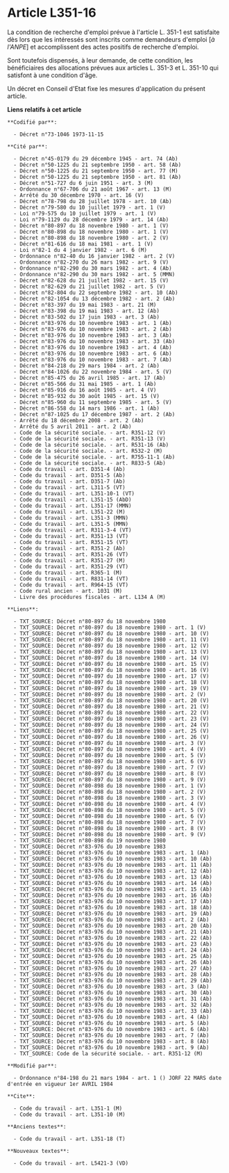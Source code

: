 # Article L351-16

La condition de recherche d'emploi prévue à l'article L. 351-1 est satisfaite dès lors que les intéressés sont inscrits comme
demandeurs d'emploi [*à l'ANPE*] et accomplissent des actes positifs de recherche d'emploi.

Sont toutefois dispensés, à leur demande, de cette condition, les bénéficiaires des allocations prévues aux articles L. 351-3
et L. 351-10 qui satisfont à une condition d'âge.

Un décret en Conseil d'Etat fixe les mesures d'application du présent article.

**Liens relatifs à cet article**

	**Codifié par**:

	  - Décret n°73-1046 1973-11-15

	**Cité par**:

	  - Décret n°45-0179 du 29 décembre 1945 - art. 74 (Ab)
	  - Décret n°50-1225 du 21 septembre 1950 - art. 58 (Ab)
	  - Décret n°50-1225 du 21 septembre 1950 - art. 77 (M)
	  - Décret n°50-1225 du 21 septembre 1950 - art. 81 (Ab)
	  - Décret n°51-727 du 6 juin 1951 - art. 3 (M)
	  - Ordonnance n°67-706 du 21 août 1967 - art. 13 (M)
	  - Arrêté du 30 décembre 1970 - art. 16 (V)
	  - Décret n°78-798 du 28 juillet 1978 - art. 10 (Ab)
	  - Décret n°79-580 du 10 juillet 1979 - art. 1 (V)
	  - Loi n°79-575 du 10 juillet 1979 - art. 1 (V)
	  - Loi n°79-1129 du 28 décembre 1979 - art. 14 (Ab)
	  - Décret n°80-897 du 18 novembre 1980 - art. 1 (V)
	  - Décret n°80-898 du 18 novembre 1980 - art. 1 (V)
	  - Décret n°80-898 du 18 novembre 1980 - art. 2 (V)
	  - Décret n°81-616 du 18 mai 1981 - art. 1 (V)
	  - Loi n°82-1 du 4 janvier 1982 - art. 6 (M)
	  - Ordonnance n°82-40 du 16 janvier 1982 - art. 2 (V)
	  - Ordonnance n°82-270 du 26 mars 1982 - art. 9 (V)
	  - Ordonnance n°82-290 du 30 mars 1982 - art. 4 (Ab)
	  - Ordonnance n°82-290 du 30 mars 1982 - art. 5 (MMN)
	  - Décret n°82-628 du 21 juillet 1982 - art. 15 (V)
	  - Décret n°82-629 du 21 juillet 1982 - art. 5 (V)
	  - Décret n°82-804 du 22 septembre 1982 - art. 10 (Ab)
	  - Décret n°82-1054 du 13 décembre 1982 - art. 2 (Ab)
	  - Décret n°83-397 du 19 mai 1983 - art. 21 (M)
	  - Décret n°83-398 du 19 mai 1983 - art. 12 (Ab)
	  - Décret n°83-502 du 17 juin 1983 - art. 3 (Ab)
	  - Décret n°83-976 du 10 novembre 1983 - art. 1 (Ab)
	  - Décret n°83-976 du 10 novembre 1983 - art. 2 (Ab)
	  - Décret n°83-976 du 10 novembre 1983 - art. 3 (Ab)
	  - Décret n°83-976 du 10 novembre 1983 - art. 33 (Ab)
	  - Décret n°83-976 du 10 novembre 1983 - art. 4 (Ab)
	  - Décret n°83-976 du 10 novembre 1983 - art. 6 (Ab)
	  - Décret n°83-976 du 10 novembre 1983 - art. 7 (Ab)
	  - Décret n°84-218 du 29 mars 1984 - art. 2 (Ab)
	  - Décret n°84-1026 du 22 novembre 1984 - art. 5 (V)
	  - Décret n°85-475 du 26 avril 1985 - art. 17 (Ab)
	  - Décret n°85-566 du 31 mai 1985 - art. 1 (Ab)
	  - Décret n°85-916 du 16 août 1985 - art. 4 (V)
	  - Décret n°85-932 du 30 août 1985 - art. 15 (V)
	  - Décret n°85-960 du 11 septembre 1985 - art. 5 (V)
	  - Décret n°86-558 du 14 mars 1986 - art. 1 (Ab)
	  - Décret n°87-1025 du 17 décembre 1987 - art. 2 (Ab)
	  - Arrêté du 18 décembre 2008 - art. 2 (Ab)
	  - Arrêté du 5 avril 2011 - art. 2 (Ab)
	  - Code de la sécurité sociale. - art. R351-12 (V)
	  - Code de la sécurité sociale. - art. R351-13 (V)
	  - Code de la sécurité sociale. - art. R531-16 (Ab)
	  - Code de la sécurité sociale. - art. R532-2 (M)
	  - Code de la sécurité sociale. - art. R755-11-1 (Ab)
	  - Code de la sécurité sociale. - art. R833-5 (Ab)
	  - Code du travail - art. D351-4 (Ab)
	  - Code du travail - art. D351-5 (Ab)
	  - Code du travail - art. D351-7 (Ab)
	  - Code du travail - art. L311-5 (VT)
	  - Code du travail - art. L351-10-1 (VT)
	  - Code du travail - art. L351-15 (AbD)
	  - Code du travail - art. L351-17 (MMN)
	  - Code du travail - art. L351-22 (M)
	  - Code du travail - art. L351-3 (MMN)
	  - Code du travail - art. L351-5 (MMN)
	  - Code du travail - art. R311-3-4 (VT)
	  - Code du travail - art. R351-13 (VT)
	  - Code du travail - art. R351-15 (VT)
	  - Code du travail - art. R351-2 (Ab)
	  - Code du travail - art. R351-26 (VT)
	  - Code du travail - art. R351-27 (M)
	  - Code du travail - art. R351-29 (VT)
	  - Code du travail - art. R365-1 (M)
	  - Code du travail - art. R831-14 (VT)
	  - Code du travail - art. R964-15 (VT)
	  - Code rural ancien - art. 1031 (M)
	  - Livre des procédures fiscales - art. L134 A (M)

	**Liens**:

	  - TXT_SOURCE: Décret n°80-897 du 18 novembre 1980
	  - TXT_SOURCE: Décret n°80-897 du 18 novembre 1980 - art. 1 (V)
	  - TXT_SOURCE: Décret n°80-897 du 18 novembre 1980 - art. 10 (V)
	  - TXT_SOURCE: Décret n°80-897 du 18 novembre 1980 - art. 11 (V)
	  - TXT_SOURCE: Décret n°80-897 du 18 novembre 1980 - art. 12 (V)
	  - TXT_SOURCE: Décret n°80-897 du 18 novembre 1980 - art. 13 (V)
	  - TXT_SOURCE: Décret n°80-897 du 18 novembre 1980 - art. 14 (V)
	  - TXT_SOURCE: Décret n°80-897 du 18 novembre 1980 - art. 15 (V)
	  - TXT_SOURCE: Décret n°80-897 du 18 novembre 1980 - art. 16 (V)
	  - TXT_SOURCE: Décret n°80-897 du 18 novembre 1980 - art. 17 (V)
	  - TXT_SOURCE: Décret n°80-897 du 18 novembre 1980 - art. 18 (V)
	  - TXT_SOURCE: Décret n°80-897 du 18 novembre 1980 - art. 19 (V)
	  - TXT_SOURCE: Décret n°80-897 du 18 novembre 1980 - art. 2 (V)
	  - TXT_SOURCE: Décret n°80-897 du 18 novembre 1980 - art. 20 (V)
	  - TXT_SOURCE: Décret n°80-897 du 18 novembre 1980 - art. 21 (V)
	  - TXT_SOURCE: Décret n°80-897 du 18 novembre 1980 - art. 22 (V)
	  - TXT_SOURCE: Décret n°80-897 du 18 novembre 1980 - art. 23 (V)
	  - TXT_SOURCE: Décret n°80-897 du 18 novembre 1980 - art. 24 (V)
	  - TXT_SOURCE: Décret n°80-897 du 18 novembre 1980 - art. 25 (V)
	  - TXT_SOURCE: Décret n°80-897 du 18 novembre 1980 - art. 26 (V)
	  - TXT_SOURCE: Décret n°80-897 du 18 novembre 1980 - art. 3 (V)
	  - TXT_SOURCE: Décret n°80-897 du 18 novembre 1980 - art. 4 (V)
	  - TXT_SOURCE: Décret n°80-897 du 18 novembre 1980 - art. 5 (V)
	  - TXT_SOURCE: Décret n°80-897 du 18 novembre 1980 - art. 6 (V)
	  - TXT_SOURCE: Décret n°80-897 du 18 novembre 1980 - art. 7 (V)
	  - TXT_SOURCE: Décret n°80-897 du 18 novembre 1980 - art. 8 (V)
	  - TXT_SOURCE: Décret n°80-897 du 18 novembre 1980 - art. 9 (V)
	  - TXT_SOURCE: Décret n°80-898 du 18 novembre 1980 - art. 1 (V)
	  - TXT_SOURCE: Décret n°80-898 du 18 novembre 1980 - art. 2 (V)
	  - TXT_SOURCE: Décret n°80-898 du 18 novembre 1980 - art. 3 (V)
	  - TXT_SOURCE: Décret n°80-898 du 18 novembre 1980 - art. 4 (V)
	  - TXT_SOURCE: Décret n°80-898 du 18 novembre 1980 - art. 5 (V)
	  - TXT_SOURCE: Décret n°80-898 du 18 novembre 1980 - art. 6 (V)
	  - TXT_SOURCE: Décret n°80-898 du 18 novembre 1980 - art. 7 (V)
	  - TXT_SOURCE: Décret n°80-898 du 18 novembre 1980 - art. 8 (V)
	  - TXT_SOURCE: Décret n°80-898 du 18 novembre 1980 - art. 9 (V)
	  - TXT_SOURCE: Décret n°80-898 du 19 novembre 1980
	  - TXT_SOURCE: Décret n°83-976 du 10 novembre 1983
	  - TXT_SOURCE: Décret n°83-976 du 10 novembre 1983 - art. 1 (Ab)
	  - TXT_SOURCE: Décret n°83-976 du 10 novembre 1983 - art. 10 (Ab)
	  - TXT_SOURCE: Décret n°83-976 du 10 novembre 1983 - art. 11 (Ab)
	  - TXT_SOURCE: Décret n°83-976 du 10 novembre 1983 - art. 12 (Ab)
	  - TXT_SOURCE: Décret n°83-976 du 10 novembre 1983 - art. 13 (Ab)
	  - TXT_SOURCE: Décret n°83-976 du 10 novembre 1983 - art. 14 (Ab)
	  - TXT_SOURCE: Décret n°83-976 du 10 novembre 1983 - art. 15 (Ab)
	  - TXT_SOURCE: Décret n°83-976 du 10 novembre 1983 - art. 16 (Ab)
	  - TXT_SOURCE: Décret n°83-976 du 10 novembre 1983 - art. 17 (Ab)
	  - TXT_SOURCE: Décret n°83-976 du 10 novembre 1983 - art. 18 (Ab)
	  - TXT_SOURCE: Décret n°83-976 du 10 novembre 1983 - art. 19 (Ab)
	  - TXT_SOURCE: Décret n°83-976 du 10 novembre 1983 - art. 2 (Ab)
	  - TXT_SOURCE: Décret n°83-976 du 10 novembre 1983 - art. 20 (Ab)
	  - TXT_SOURCE: Décret n°83-976 du 10 novembre 1983 - art. 21 (Ab)
	  - TXT_SOURCE: Décret n°83-976 du 10 novembre 1983 - art. 22 (Ab)
	  - TXT_SOURCE: Décret n°83-976 du 10 novembre 1983 - art. 23 (Ab)
	  - TXT_SOURCE: Décret n°83-976 du 10 novembre 1983 - art. 24 (Ab)
	  - TXT_SOURCE: Décret n°83-976 du 10 novembre 1983 - art. 25 (Ab)
	  - TXT_SOURCE: Décret n°83-976 du 10 novembre 1983 - art. 26 (Ab)
	  - TXT_SOURCE: Décret n°83-976 du 10 novembre 1983 - art. 27 (Ab)
	  - TXT_SOURCE: Décret n°83-976 du 10 novembre 1983 - art. 28 (Ab)
	  - TXT_SOURCE: Décret n°83-976 du 10 novembre 1983 - art. 29 (Ab)
	  - TXT_SOURCE: Décret n°83-976 du 10 novembre 1983 - art. 3 (Ab)
	  - TXT_SOURCE: Décret n°83-976 du 10 novembre 1983 - art. 30 (Ab)
	  - TXT_SOURCE: Décret n°83-976 du 10 novembre 1983 - art. 31 (Ab)
	  - TXT_SOURCE: Décret n°83-976 du 10 novembre 1983 - art. 32 (Ab)
	  - TXT_SOURCE: Décret n°83-976 du 10 novembre 1983 - art. 33 (Ab)
	  - TXT_SOURCE: Décret n°83-976 du 10 novembre 1983 - art. 4 (Ab)
	  - TXT_SOURCE: Décret n°83-976 du 10 novembre 1983 - art. 5 (Ab)
	  - TXT_SOURCE: Décret n°83-976 du 10 novembre 1983 - art. 6 (Ab)
	  - TXT_SOURCE: Décret n°83-976 du 10 novembre 1983 - art. 7 (Ab)
	  - TXT_SOURCE: Décret n°83-976 du 10 novembre 1983 - art. 8 (Ab)
	  - TXT_SOURCE: Décret n°83-976 du 10 novembre 1983 - art. 9 (Ab)
	  - TXT_SOURCE: Code de la sécurité sociale. - art. R351-12 (M)

	**Modifié par**:

	  - Ordonnance n°84-198 du 21 mars 1984 - art. 1 () JORF 22 MARS date d'entrée en vigueur 1er AVRIL 1984

	**Cite**:

	  - Code du travail - art. L351-1 (M)
	  - Code du travail - art. L351-10 (M)

	**Anciens textes**:

	  - Code du travail - art. L351-18 (T)

	**Nouveaux textes**:

	  - Code du travail - art. L5421-3 (VD)
